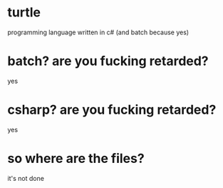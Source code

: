 # turtle
programming language written in c# (and batch because yes)
# batch? are you fucking retarded?
yes
# csharp? are you fucking retarded?
yes
# so where are the files?
it's not done
